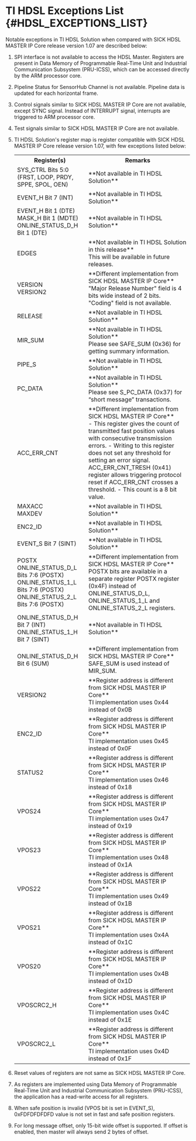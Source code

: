 # TI HDSL Exceptions List {#HDSL_EXCEPTIONS_LIST}

Notable exceptions in TI HDSL Solution when compared with SICK HDSL MASTER IP Core release version 1.07 are described below:

1. SPI interface is not available to access the HDSL Master. Registers are present in Data Memory of Programmable Real-Time Unit and Industrial Communication Subsystem (PRU-ICSS), which can be accessed directly by the ARM processor core.
2. Pipeline Status for SensorHub Channel is not available. Pipeline data is updated for each horizontal frame.
3. Control signals similar to SICK HDSL MASTER IP Core are not available, except SYNC signal. Instead of INTERRUPT signal, interrupts are triggered to ARM processor core.
4. Test signals similar to SICK HDSL MASTER IP Core are not available.
5. TI HDSL Solution's register map is register compatible with SICK HDSL MASTER IP Core release version 1.07, with few exceptions listed below:

    <table>
    <tr>
        <th> Register(s)
        <th> Remarks
    </tr>
    <tr>
        <td> SYS_CTRL Bits 5:0 (FRST, LOOP, PRDY, SPPE, SPOL, OEN)
        <td> **Not available in TI HDSL Solution**
    </tr>
    <tr>
        <td> EVENT_H Bit 7 (INT)
        <td> **Not available in TI HDSL Solution**
    </tr>
   <tr>
        <td> EVENT_H Bit 1 (DTE) <br/>
             MASK_H Bit 1 (MDTE) <br/>
             ONLINE_STATUS_D_H Bit 1 (DTE)
        <td> **Not available in TI HDSL Solution**
    </tr>
    <tr>
        <td> EDGES
        <td> **Not available in TI HDSL Solution in this release**<br/>
            This will be available in future releases.
    </tr>
    <tr>
        <td> VERSION<br/>
            VERSION2
        <td> **Different implementation from SICK HDSL MASTER IP Core**<br/>
            "Major Release Number" field is 4 bits wide instead of 2 bits. "Coding" field is not available.
    </tr>
    <tr>
        <td> RELEASE
        <td> **Not available in TI HDSL Solution**
    </tr>
    <tr>
        <td> MIR_SUM
        <td> **Not available in TI HDSL Solution**<br/>
            Please see SAFE_SUM (0x36) for getting summary information.
    </tr>
    <tr>
        <td> PIPE_S<br/>
        <td> **Not available in TI HDSL Solution**
    </tr>
    <tr>
        <td> PC_DATA
        <td> **Not available in TI HDSL Solution**<br/>
            Please see S_PC_DATA (0x37) for “short message” transactions.
    </tr>
    <tr>
        <td> ACC_ERR_CNT
        <td> **Different implementation from SICK HDSL MASTER IP Core**<br/>
             - This register gives the count of transmitted fast position values with consecutive transmission errors.
             - Writing to this register does not set any threshold for setting an error signal. ACC_ERR_CNT_TRESH (0x41) register allows triggering protocol reset if ACC_ERR_CNT crosses a threshold.
             - This count is a 8 bit value.
    </tr>
    <tr>
        <td> MAXACC<br/>
             MAXDEV
        <td> **Not available in TI HDSL Solution**
    </tr>
    <tr>
        <td> ENC2_ID
        <td> **Not available in TI HDSL Solution**
    </tr>
    <tr>
        <td> EVENT_S Bit 7 (SINT)
        <td> **Not available in TI HDSL Solution**
    </tr>
    <tr>
        <td> POSTX<br/>
            ONLINE_STATUS_D_L Bits 7:6 (POSTX) <br/>
            ONLINE_STATUS_1_L Bits 7:6 (POSTX)<br/>
            ONLINE_STATUS_2_L Bits 7:6 (POSTX)
        <td> **Different implementation from SICK HDSL MASTER IP Core**<br/>
            POSTX bits are available in a separate register POSTX register (0x4F) instead of ONLINE_STATUS_D_L, ONLINE_STATUS_1_L and ONLINE_STATUS_2_L registers.
    </tr>
    <tr>
        <td> ONLINE_STATUS_D_H Bit 7 (INT) <br/>
            ONLINE_STATUS_1_H Bit 7 (SINT)
        <td> **Not available in TI HDSL Solution**
    </tr>
    <tr>
        <td> ONLINE_STATUS_D_H Bit 6 (SUM)
        <td> **Different implementation from SICK HDSL MASTER IP Core** <br/>
             SAFE_SUM is used instead of MIR_SUM.
    </tr>
    <tr>
        <td> VERSION2<br/>
        <td> **Register address is different from SICK HDSL MASTER IP Core** <br/>
             TI implementation uses 0x44 instead of 0x0B
    </tr>
    <tr>
        <td>
             ENC2_ID<br/>
        <td> **Register address is different from SICK HDSL MASTER IP Core** <br/>
             TI implementation uses 0x45 instead of 0x0F
    </tr>
    <tr>
        <td>
             STATUS2<br/>
        <td> **Register address is different from SICK HDSL MASTER IP Core** <br/>
             TI implementation uses 0x46 instead of 0x18
    </tr>
    <tr>
        <td>
             VPOS24<br/>
        <td> **Register address is different from SICK HDSL MASTER IP Core** <br/>
             TI implementation uses 0x47 instead of 0x19
    </tr>
    <tr>
        <td>
             VPOS23<br/>
        <td> **Register address is different from SICK HDSL MASTER IP Core** <br/>
             TI implementation uses 0x48 instead of 0x1A
    </tr>
    <tr>
        <td>
             VPOS22<br/>
        <td> **Register address is different from SICK HDSL MASTER IP Core** <br/>
             TI implementation uses 0x49 instead of 0x1B
    </tr>
    <tr>
        <td>
             VPOS21<br/>
        <td> **Register address is different from SICK HDSL MASTER IP Core** <br/>
             TI implementation uses 0x4A instead of 0x1C
    </tr>
    <tr>
        <td>
             VPOS20<br/>
        <td> **Register address is different from SICK HDSL MASTER IP Core** <br/>
             TI implementation uses 0x4B instead of 0x1D
    </tr>
    <tr>
        <td>
             VPOSCRC2_H<br/>
        <td> **Register address is different from SICK HDSL MASTER IP Core** <br/>
             TI implementation uses 0x4C instead of 0x1E
    </tr>
    <tr>
        <td>
             VPOSCRC2_L<br/>
        <td> **Register address is different from SICK HDSL MASTER IP Core** <br/>
             TI implementation uses 0x4D instead of 0x1F
    </tr>
    </table>

6. Reset values of registers are not same as SICK HDSL MASTER IP Core.
7. As registers are implemented using Data Memory of Programmable Real-Time Unit and Industrial Communication Subsystem (PRU-ICSS), the application has a read-write access for all registers.
8. When safe position is invalid (VPOS bit is set in EVENT_S), 0xFDFDFDFDFD value is not set in fast and safe position registers.
9. For long message offset, only 15-bit wide offset is supported. If offset is enabled, then master will always send 2 bytes of offset.


